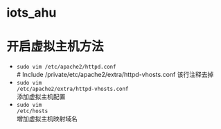 # iots_ahu

# 开启虚拟主机方法
- <prev><code>sudo vim /etc/apache2/httpd.conf</code></prev><br># Include /private/etc/apache2/extra/httpd-vhosts.conf 该行注释去掉
- <prev><code>sudo vim /etc/apache2/extra/httpd-vhosts.conf</code></prev><br>添加虚拟主机配置
- <prev><code>sudo vim /etc/hosts</code></prev><br>增加虚拟主机映射域名
